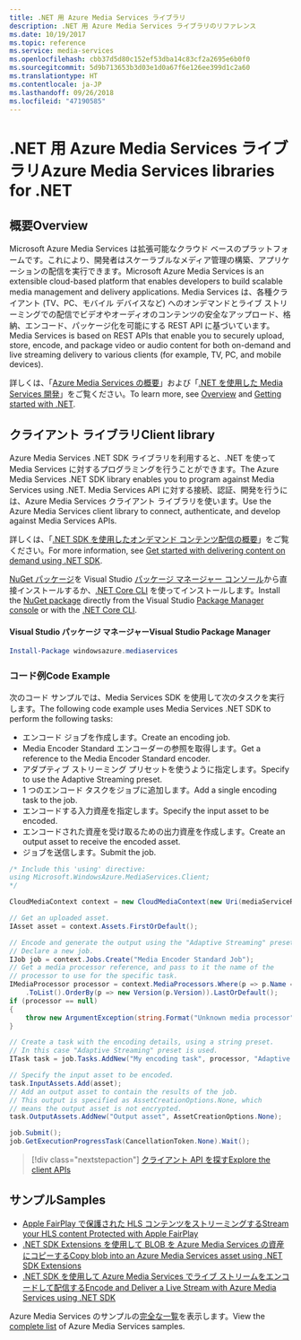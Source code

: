 ```yaml
---
title: .NET 用 Azure Media Services ライブラリ
description: .NET 用 Azure Media Services ライブラリのリファレンス
ms.date: 10/19/2017
ms.topic: reference
ms.service: media-services
ms.openlocfilehash: cbb37d5d80c152ef53dba14c83cf2a2695e6b0f0
ms.sourcegitcommit: 5d9b713653b3d03e1d0a67f6e126ee399d1c2a60
ms.translationtype: HT
ms.contentlocale: ja-JP
ms.lasthandoff: 09/26/2018
ms.locfileid: "47190585"
---
```

# <a name="azure-media-services-libraries-for-net"></a><span data-ttu-id="3793d-103">.NET 用 Azure Media Services ライブラリ</span><span class="sxs-lookup"><span data-stu-id="3793d-103">Azure Media Services libraries for .NET</span></span>

## <a name="overview"></a><span data-ttu-id="3793d-104">概要</span><span class="sxs-lookup"><span data-stu-id="3793d-104">Overview</span></span>

<span data-ttu-id="3793d-105">Microsoft Azure Media Services は拡張可能なクラウド ベースのプラットフォームです。これにより、開発者はスケーラブルなメディア管理の構築、アプリケーションの配信を実行できます。</span><span class="sxs-lookup"><span data-stu-id="3793d-105">Microsoft Azure Media Services is an extensible cloud-based platform that enables developers to build scalable media management and delivery applications.</span></span> <span data-ttu-id="3793d-106">Media Services は、各種クライアント (TV、PC、モバイル デバイスなど) へのオンデマンドとライブ ストリーミングでの配信でビデオやオーディオのコンテンツの安全なアップロード、格納、エンコード、パッケージ化を可能にする REST API に基づいています。</span><span class="sxs-lookup"><span data-stu-id="3793d-106">Media Services is based on REST APIs that enable you to securely upload, store, encode, and package video or audio content for both on-demand and live streaming delivery to various clients (for example, TV, PC, and mobile devices).</span></span> 

<span data-ttu-id="3793d-107">詳しくは、「[Azure Media Services の概要](/azure/media-services/media-services-overview)」および「[.NET を使用した Media Services 開発](/azure/media-services/media-services-dotnet-how-to-use)」をご覧ください。</span><span class="sxs-lookup"><span data-stu-id="3793d-107">To learn more, see [Overview](/azure/media-services/media-services-overview) and [Getting started with .NET](/azure/media-services/media-services-dotnet-how-to-use).</span></span> 

## <a name="client-library"></a><span data-ttu-id="3793d-108">クライアント ライブラリ</span><span class="sxs-lookup"><span data-stu-id="3793d-108">Client library</span></span>

<span data-ttu-id="3793d-109">Azure Media Services .NET SDK ライブラリを利用すると、.NET を使って Media Services に対するプログラミングを行うことができます。</span><span class="sxs-lookup"><span data-stu-id="3793d-109">The Azure Media Services .NET SDK library enables you to program against Media Services using .NET.</span></span> <span data-ttu-id="3793d-110">Media Services API に対する接続、認証、開発を行うには、Azure Media Services クライアント ライブラリを使います。</span><span class="sxs-lookup"><span data-stu-id="3793d-110">Use the Azure Media Services client library to connect, authenticate, and develop against Media Services APIs.</span></span>  

<span data-ttu-id="3793d-111">詳しくは、「[.NET SDK を使用したオンデマンド コンテンツ配信の概要](/azure/media-services/media-services-dotnet-get-started)」をご覧ください。</span><span class="sxs-lookup"><span data-stu-id="3793d-111">For more information, see [Get started with delivering content on demand using .NET SDK](/azure/media-services/media-services-dotnet-get-started).</span></span>

<span data-ttu-id="3793d-112">[NuGet パッケージ](https://www.nuget.org/packages/windowsazure.mediaservices)を Visual Studio [パッケージ マネージャー コンソール][PackageManager]から直接インストールするか、[.NET Core CLI][DotNetCLI] を使ってインストールします。</span><span class="sxs-lookup"><span data-stu-id="3793d-112">Install the [NuGet package](https://www.nuget.org/packages/windowsazure.mediaservices) directly from the Visual Studio [Package Manager console][PackageManager] or with the [.NET Core CLI][DotNetCLI].</span></span>

#### <a name="visual-studio-package-manager"></a><span data-ttu-id="3793d-113">Visual Studio パッケージ マネージャー</span><span class="sxs-lookup"><span data-stu-id="3793d-113">Visual Studio Package Manager</span></span>

```powershell
Install-Package windowsazure.mediaservices
```

### <a name="code-example"></a><span data-ttu-id="3793d-114">コード例</span><span class="sxs-lookup"><span data-stu-id="3793d-114">Code Example</span></span>

<span data-ttu-id="3793d-115">次のコード サンプルでは、Media Services SDK を使用して次のタスクを実行します。</span><span class="sxs-lookup"><span data-stu-id="3793d-115">The following code example uses Media Services .NET SDK to perform the following tasks:</span></span>

- <span data-ttu-id="3793d-116">エンコード ジョブを作成します。</span><span class="sxs-lookup"><span data-stu-id="3793d-116">Create an encoding job.</span></span>
- <span data-ttu-id="3793d-117">Media Encoder Standard エンコーダーの参照を取得します。</span><span class="sxs-lookup"><span data-stu-id="3793d-117">Get a reference to the Media Encoder Standard encoder.</span></span>
- <span data-ttu-id="3793d-118">アダプティブ ストリーミング プリセットを使うように指定します。</span><span class="sxs-lookup"><span data-stu-id="3793d-118">Specify to use the Adaptive Streaming preset.</span></span>
- <span data-ttu-id="3793d-119">1 つのエンコード タスクをジョブに追加します。</span><span class="sxs-lookup"><span data-stu-id="3793d-119">Add a single encoding task to the job.</span></span>
- <span data-ttu-id="3793d-120">エンコードする入力資産を指定します。</span><span class="sxs-lookup"><span data-stu-id="3793d-120">Specify the input asset to be encoded.</span></span>
- <span data-ttu-id="3793d-121">エンコードされた資産を受け取るための出力資産を作成します。</span><span class="sxs-lookup"><span data-stu-id="3793d-121">Create an output asset to receive the encoded asset.</span></span>
- <span data-ttu-id="3793d-122">ジョブを送信します。</span><span class="sxs-lookup"><span data-stu-id="3793d-122">Submit the job.</span></span>


```csharp
/* Include this 'using' directive:
using Microsoft.WindowsAzure.MediaServices.Client;
*/

CloudMediaContext context = new CloudMediaContext(new Uri(mediaServiceRESTAPIEndpoint), tokenProvider);

// Get an uploaded asset.
IAsset asset = context.Assets.FirstOrDefault();

// Encode and generate the output using the "Adaptive Streaming" preset.
// Declare a new job.
IJob job = context.Jobs.Create("Media Encoder Standard Job");
// Get a media processor reference, and pass to it the name of the 
// processor to use for the specific task.
IMediaProcessor processor = context.MediaProcessors.Where(p => p.Name == mediaProcessorName)
    .ToList().OrderBy(p => new Version(p.Version)).LastOrDefault();
if (processor == null) 
{
    throw new ArgumentException(string.Format("Unknown media processor", mediaProcessorName));
}

// Create a task with the encoding details, using a string preset.
// In this case "Adaptive Streaming" preset is used.
ITask task = job.Tasks.AddNew("My encoding task", processor, "Adaptive Streaming", TaskOptions.None);

// Specify the input asset to be encoded.
task.InputAssets.Add(asset);
// Add an output asset to contain the results of the job. 
// This output is specified as AssetCreationOptions.None, which 
// means the output asset is not encrypted. 
task.OutputAssets.AddNew("Output asset", AssetCreationOptions.None);

job.Submit();
job.GetExecutionProgressTask(CancellationToken.None).Wait();
```

> [!div class="nextstepaction"]
> [<span data-ttu-id="3793d-123">クライアント API を探す</span><span class="sxs-lookup"><span data-stu-id="3793d-123">Explore the client APIs</span></span>](/dotnet/api/overview/azure/mediaservices/client)

## <a name="samples"></a><span data-ttu-id="3793d-124">サンプル</span><span class="sxs-lookup"><span data-stu-id="3793d-124">Samples</span></span>

- [<span data-ttu-id="3793d-125">Apple FairPlay で保護された HLS コンテンツをストリーミングする</span><span class="sxs-lookup"><span data-stu-id="3793d-125">Stream your HLS content Protected with Apple FairPlay</span></span>](https://azure.microsoft.com/resources/samples/media-services-dotnet-dynamic-encryption-with-fairplay/)
- [<span data-ttu-id="3793d-126">.NET SDK Extensions を使用して BLOB を Azure Media Services の資産にコピーする</span><span class="sxs-lookup"><span data-stu-id="3793d-126">Copy blob into an Azure Media Services asset using .NET SDK Extensions</span></span>](https://azure.microsoft.com/resources/samples/media-services-dotnet-copy-blob-into-asset/)
- [<span data-ttu-id="3793d-127">.NET SDK を使用して Azure Media Services でライブ ストリームをエンコードして配信する</span><span class="sxs-lookup"><span data-stu-id="3793d-127">Encode and Deliver a Live Stream with Azure Media Services using .NET SDK</span></span>](https://azure.microsoft.com/resources/samples/media-services-dotnet-encode-live-stream-with-ams-clear/)

<span data-ttu-id="3793d-128">Azure Media Services のサンプルの[完全な一覧](https://azure.microsoft.com/resources/samples/?platform=dotnet&service=media-services)を表示します。</span><span class="sxs-lookup"><span data-stu-id="3793d-128">View the [complete list](https://azure.microsoft.com/resources/samples/?platform=dotnet&service=media-services) of Azure Media Services samples.</span></span>


[PackageManager]: https://docs.microsoft.com/nuget/tools/package-manager-console
[DotNetCLI]: https://docs.microsoft.com/dotnet/core/tools/dotnet-add-package
